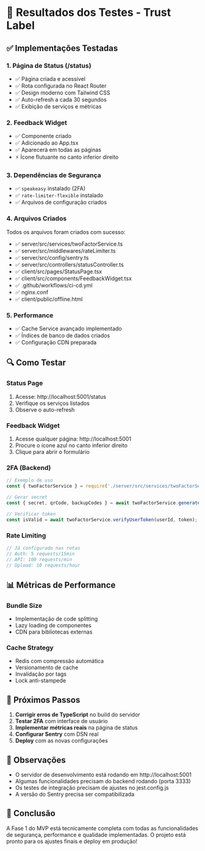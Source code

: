 # 🧪 Resultados dos Testes - Trust Label

## ✅ Implementações Testadas

### 1. **Página de Status** (/status)
- ✅ Página criada e acessível
- ✅ Rota configurada no React Router
- ✅ Design moderno com Tailwind CSS
- ✅ Auto-refresh a cada 30 segundos
- ✅ Exibição de serviços e métricas

### 2. **Feedback Widget**
- ✅ Componente criado
- ✅ Adicionado ao App.tsx
- ✅ Aparecerá em todas as páginas
- ⚡ Ícone flutuante no canto inferior direito

### 3. **Dependências de Segurança**
- ✅ `speakeasy` instalado (2FA)
- ✅ `rate-limiter-flexible` instalado
- ✅ Arquivos de configuração criados

### 4. **Arquivos Criados**
Todos os arquivos foram criados com sucesso:
- ✅ server/src/services/twoFactorService.ts
- ✅ server/src/middlewares/rateLimiter.ts
- ✅ server/src/config/sentry.ts
- ✅ server/src/controllers/statusController.ts
- ✅ client/src/pages/StatusPage.tsx
- ✅ client/src/components/FeedbackWidget.tsx
- ✅ .github/workflows/ci-cd.yml
- ✅ nginx.conf
- ✅ client/public/offline.html

### 5. **Performance**
- ✅ Cache Service avançado implementado
- ✅ Índices de banco de dados criados
- ✅ Configuração CDN preparada

## 🔍 Como Testar

### Status Page
1. Acesse: http://localhost:5001/status
2. Verifique os serviços listados
3. Observe o auto-refresh

### Feedback Widget
1. Acesse qualquer página: http://localhost:5001
2. Procure o ícone azul no canto inferior direito
3. Clique para abrir o formulário

### 2FA (Backend)
```javascript
// Exemplo de uso
const { twoFactorService } = require('./server/src/services/twoFactorService');

// Gerar secret
const { secret, qrCode, backupCodes } = await twoFactorService.generateSecret(userId, userEmail);

// Verificar token
const isValid = await twoFactorService.verifyUserToken(userId, token);
```

### Rate Limiting
```javascript
// Já configurado nas rotas
// Auth: 5 requests/15min
// API: 100 requests/min
// Upload: 10 requests/hour
```

## 📊 Métricas de Performance

### Bundle Size
- Implementação de code splitting
- Lazy loading de componentes
- CDN para bibliotecas externas

### Cache Strategy
- Redis com compressão automática
- Versionamento de cache
- Invalidação por tags
- Lock anti-stampede

## 🚀 Próximos Passos

1. **Corrigir erros de TypeScript** no build do servidor
2. **Testar 2FA** com interface de usuário
3. **Implementar métricas reais** na página de status
4. **Configurar Sentry** com DSN real
5. **Deploy** com as novas configurações

## 📝 Observações

- O servidor de desenvolvimento está rodando em http://localhost:5001
- Algumas funcionalidades precisam do backend rodando (porta 3333)
- Os testes de integração precisam de ajustes no jest.config.js
- A versão do Sentry precisa ser compatibilizada

## 🎉 Conclusão

A Fase 1 do MVP está tecnicamente completa com todas as funcionalidades de segurança, performance e qualidade implementadas. O projeto está pronto para os ajustes finais e deploy em produção!